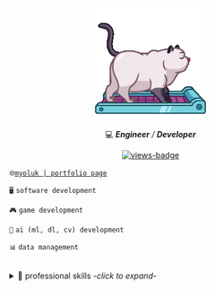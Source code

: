 <p align="center">
  <a href="#">
    <img src="images/cat-on-treadmill.gif" alt="cat-on-treadmill-gif"/>
  </a>
</p>

<p align="center">
  💻 <i><b>Engineer</b> / <b>Developer</b></i>
</p>

<p align="center">
  <a href="#">
    <img src="https://komarev.com/ghpvc/?username=myoluk&color=5d5d5d&label=Views👀&style=square" alt="views-badge"/>
  </a>
</p>

`🌐`[`myoluk | portfolio page`](https://myoluk.github.io/ "Portfolio Page")

`🖥️` `software development`

`🎮` `game development`

`🤖` `ai (ml, dl, cv) development`

`📊` `data management`

<br/>

<details>

<summary>🎯 professional skills <i>-click to expand-</i></summary>

<br/>

🚀 `Python` `C` `C#` `Java` `Spring Boot` `JavaScript` `SQL` `BigQuery` `Airflow` `Kafka` `Unity3D` `Linux` `Git`

🚀 `Cloud Computing` `OOP` `Design Patterns` `Software Development` `Game Development` `AI` `Big Data`

</details>
